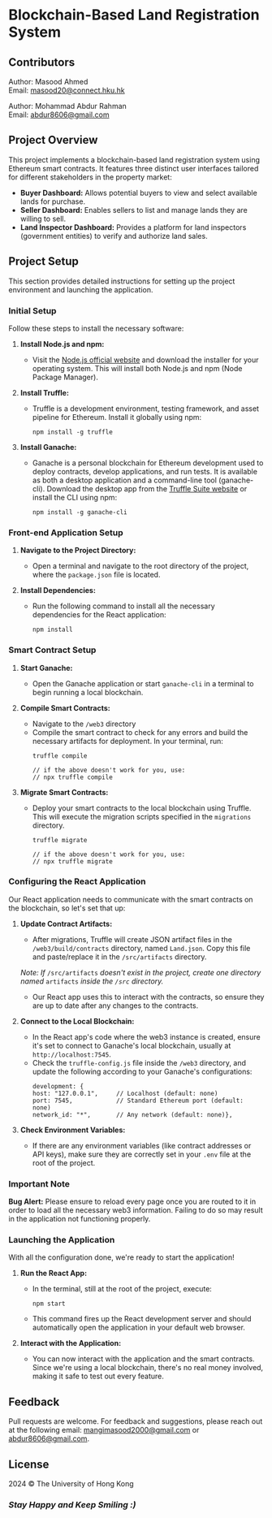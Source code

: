 # Blockchain-Based Land Registration System

## Contributors

Author: Masood Ahmed <br>
Email: masood20@connect.hku.hk <br>

Author: Mohammad Abdur Rahman <br>
Email: abdur8606@gmail.com <br>


## Project Overview

This project implements a blockchain-based land registration system using Ethereum smart contracts. It features three distinct user interfaces tailored for different stakeholders in the property market:

- **Buyer Dashboard:** Allows potential buyers to view and select available lands for purchase.
- **Seller Dashboard:** Enables sellers to list and manage lands they are willing to sell.
- **Land Inspector Dashboard:** Provides a platform for land inspectors (government entities) to verify and authorize land sales.

## Project Setup

This section provides detailed instructions for setting up the project environment and launching the application.

### Initial Setup

Follow these steps to install the necessary software:

1. **Install Node.js and npm:**
   - Visit the [Node.js official website](https://nodejs.org/) and download the installer for your operating system. This will install both Node.js and npm (Node Package Manager).

2. **Install Truffle:**
   - Truffle is a development environment, testing framework, and asset pipeline for Ethereum. Install it globally using npm:
     ```
     npm install -g truffle
     ```

3. **Install Ganache:**
   - Ganache is a personal blockchain for Ethereum development used to deploy contracts, develop applications, and run tests. It is available as both a desktop application and a command-line tool (ganache-cli). Download the desktop app from the [Truffle Suite website](https://www.trufflesuite.com/ganache) or install the CLI using npm:
     ```
     npm install -g ganache-cli
     ```

### Front-end Application Setup

1. **Navigate to the Project Directory:**
   - Open a terminal and navigate to the root directory of the project, where the `package.json` file is located.

2. **Install Dependencies:**
   - Run the following command to install all the necessary dependencies for the React application:
     ```
     npm install
     ```

### Smart Contract Setup

1. **Start Ganache:**
   - Open the Ganache application or start `ganache-cli` in a terminal to begin running a local blockchain.

2. **Compile Smart Contracts:**
   - Navigate to the `/web3` directory
   - Compile the smart contract to check for any errors and build the necessary artifacts for deployment. In your terminal, run:
     ```
     truffle compile
     
     // if the above doesn't work for you, use:
     // npx truffle compile
     ```

3. **Migrate Smart Contracts:**
   - Deploy your smart contracts to the local blockchain using Truffle. This will execute the migration scripts specified in the `migrations` directory.
     ```
     truffle migrate
     
     // if the above doesn't work for you, use:
     // npx truffle migrate
     ```

### Configuring the React Application

Our React application needs to communicate with the smart contracts on the blockchain, so let's set that up:

1. **Update Contract Artifacts:**
   - After migrations, Truffle will create JSON artifact files in the `/web3/build/contracts` directory, named `Land.json`. Copy this file and paste/replace it in the `/src/artifacts` directory.

   <em>Note: If </em>`/src/artifacts` <em> doesn't exist in the project, create one directory named</em> `artifacts`<em> inside the `/src` directory.</em>

   - Our React app uses this to interact with the contracts, so ensure they are up to date after any changes to the contracts.

2. **Connect to the Local Blockchain:**
   - In the React app's code where the web3 instance is created, ensure it's set to connect to Ganache's local blockchain, usually at `http://localhost:7545`. 
   - Check the `truffle-config.js` file inside the `/web3` directory, and update the following according to your Ganache's configurations:
     ```
     development: {
     host: "127.0.0.1",     // Localhost (default: none)
     port: 7545,            // Standard Ethereum port (default: none)
     network_id: "*",       // Any network (default: none)},
     ```

3. **Check Environment Variables:**
   - If there are any environment variables (like contract addresses or API keys), make sure they are correctly set in your `.env` file at the root of the project.

### Important Note

**Bug Alert:** Please ensure to reload every page once you are routed to it in order to load all the necessary web3 information. Failing to do so may result in the application not functioning properly.

### Launching the Application

With all the configuration done, we're ready to start the application!

1. **Run the React App:**
   - In the terminal, still at the root of the project, execute:
     ```
     npm start
     ```
   - This command fires up the React development server and should automatically open the application in your default web browser.

2. **Interact with the Application:**
   - You can now interact with the application and the smart contracts. Since we're using a local blockchain, there's no real money involved, making it safe to test out every feature.


## Feedback

Pull requests are welcome. For feedback and suggestions, please reach out at the following email: mangimasood2000@gmail.com or abdur8606@gmail.com. 

## License

2024 © The University of Hong Kong

### _Stay Happy and Keep Smiling :)_